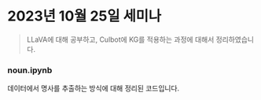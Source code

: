 # 2023년 10월 25일 세미나

> LLaVA에 대해 공부하고, Culbot에 KG를 적용하는 과정에 대해서 정리하였습니다.

### noun.ipynb
데이터에서 명사를 추출하는 방식에 대해 정리된 코드입니다.
